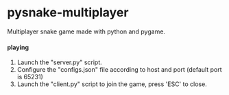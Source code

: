 # pysnake-multiplayer
Multiplayer snake game made with python and pygame.

#### playing
1. Launch the "server.py" script. 
2. Configure the "configs.json" file according to host and port (default port is 65231)
3. Launch the "client.py" script to join the game, press 'ESC' to close.
